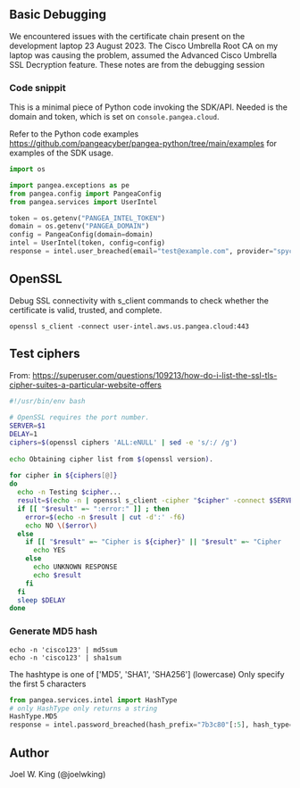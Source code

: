 ## Basic Debugging

We encountered issues with the certificate chain present on the development laptop 23 August 2023. The Cisco Umbrella Root CA on my laptop was causing the problem, assumed the Advanced Cisco Umbrella SSL Decryption feature. These notes are from the debugging session

### Code snippit

This is a minimal piece of Python code invoking the SDK/API. Needed is the domain and token, which is set on `console.pangea.cloud`.

Refer to the Python code examples <https://github.com/pangeacyber/pangea-python/tree/main/examples> for examples of the SDK usage.

```python
import os

import pangea.exceptions as pe
from pangea.config import PangeaConfig
from pangea.services import UserIntel

token = os.getenv("PANGEA_INTEL_TOKEN")
domain = os.getenv("PANGEA_DOMAIN")
config = PangeaConfig(domain=domain)
intel = UserIntel(token, config=config)
response = intel.user_breached(email="test@example.com", provider="spycloud", verbose=False, raw=True)
```

## OpenSSL

Debug SSL connectivity with s_client commands to check whether the certificate is valid, trusted, and complete.

`openssl s_client -connect user-intel.aws.us.pangea.cloud:443`

## Test ciphers

From: <https://superuser.com/questions/109213/how-do-i-list-the-ssl-tls-cipher-suites-a-particular-website-offers>

```bash
#!/usr/bin/env bash
    
# OpenSSL requires the port number.
SERVER=$1
DELAY=1
ciphers=$(openssl ciphers 'ALL:eNULL' | sed -e 's/:/ /g')
    
echo Obtaining cipher list from $(openssl version).
    
for cipher in ${ciphers[@]}
do
  echo -n Testing $cipher...
  result=$(echo -n | openssl s_client -cipher "$cipher" -connect $SERVER 2>&1)
  if [[ "$result" =~ ":error:" ]] ; then
    error=$(echo -n $result | cut -d':' -f6)
    echo NO \($error\)
  else
    if [[ "$result" =~ "Cipher is ${cipher}" || "$result" =~ "Cipher    :" ]] ; then
      echo YES
    else
      echo UNKNOWN RESPONSE
      echo $result
    fi
  fi
  sleep $DELAY
done
```

### Generate MD5 hash

```shell
echo -n 'cisco123' | md5sum
echo -n 'cisco123' | sha1sum
```

The hashtype is one of ['MD5', 'SHA1', 'SHA256']  (lowercase) Only specify the first 5 characters

```python
from pangea.services.intel import HashType
# only HashType only returns a string
HashType.MD5
response = intel.password_breached(hash_prefix="7b3c80"[:5], hash_type='md5', provider="spycloud")
```

## Author 

Joel W. King (@joelwking)
